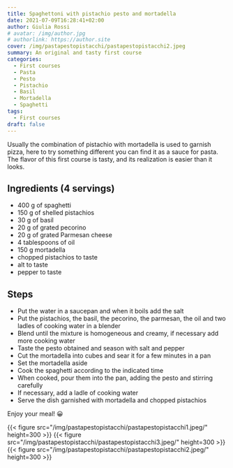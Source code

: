 ```yaml
---
title: Spaghettoni with pistachio pesto and mortadella
date: 2021-07-09T16:28:41+02:00
author: Giulia Rossi
# avatar: /img/author.jpg
# authorlink: https://author.site
cover: /img/pastapestopistacchi/pastapestopistacchi2.jpeg
summary: An original and tasty first course
categories:
  - First courses
  - Pasta
  - Pesto
  - Pistachio
  - Basil
  - Mortadella
  - Spaghetti
tags:
  - First courses
draft: false
---
```


Usually the combination of pistachio with mortadella is used to garnish pizza, here to try something different you can find it as a sauce for pasta.
The flavor of this first course is tasty, and its realization is easier than it looks.

## Ingredients (4 servings)

* 400 g of spaghetti
* 150 g of shelled pistachios
* 30 g of basil
* 20 g of grated pecorino
* 20 g of grated Parmesan cheese
* 4 tablespoons of oil
* 150 g mortadella
* chopped pistachios to taste
* alt to taste
* pepper to taste

## Steps

* Put the water in a saucepan and when it boils add the salt
* Put the pistachios, the basil, the pecorino, the parmesan, the oil and two ladles of cooking water in a blender
* Blend until the mixture is homogeneous and creamy, if necessary add more cooking water
* Taste the pesto obtained and season with salt and pepper
* Cut the mortadella into cubes and sear it for a few minutes in a pan
* Set the mortadella aside
* Cook the spaghetti according to the indicated time
* When cooked, pour them into the pan, adding the pesto and stirring carefully
* If necessary, add a ladle of cooking water
* Serve the dish garnished with mortadella and chopped pistachios

Enjoy your meal! 😀

 {{< figure src="/img/pastapestopistacchi/pastapestopistacchi1.jpeg/" height=300  >}}
 {{< figure src="/img/pastapestopistacchi/pastapestopistacchi3.jpeg/" height=300  >}}
 {{< figure src="/img/pastapestopistacchi/pastapestopistacchi2.jpeg/" height=300  >}}